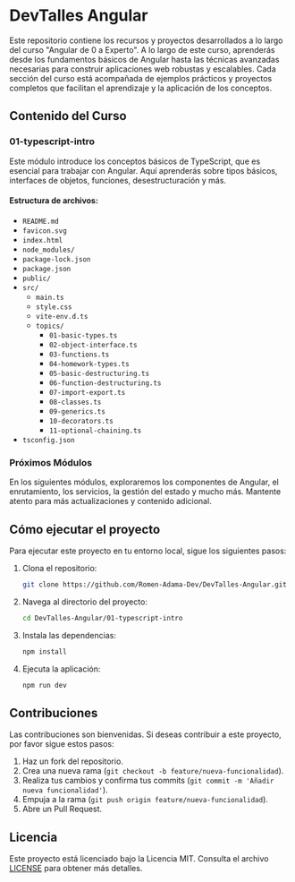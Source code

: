 # DevTalles Angular

Este repositorio contiene los recursos y proyectos desarrollados a lo largo del curso "Angular de 0 a Experto". A lo largo de este curso, aprenderás desde los fundamentos básicos de Angular hasta las técnicas avanzadas necesarias para construir aplicaciones web robustas y escalables. Cada sección del curso está acompañada de ejemplos prácticos y proyectos completos que facilitan el aprendizaje y la aplicación de los conceptos.

## Contenido del Curso

### 01-typescript-intro
Este módulo introduce los conceptos básicos de TypeScript, que es esencial para trabajar con Angular. Aquí aprenderás sobre tipos básicos, interfaces de objetos, funciones, desestructuración y más.

#### Estructura de archivos:
- `README.md`
- `favicon.svg`
- `index.html`
- `node_modules/`
- `package-lock.json`
- `package.json`
- `public/`
- `src/`
  - `main.ts`
  - `style.css`
  - `vite-env.d.ts`
  - `topics/`
    - `01-basic-types.ts`
    - `02-object-interface.ts`
    - `03-functions.ts`
    - `04-homework-types.ts`
    - `05-basic-destructuring.ts`
    - `06-function-destructuring.ts`
    - `07-import-export.ts`
    - `08-classes.ts`
    - `09-generics.ts`
    - `10-decorators.ts`
    - `11-optional-chaining.ts`
- `tsconfig.json`

### Próximos Módulos

En los siguientes módulos, exploraremos los componentes de Angular, el enrutamiento, los servicios, la gestión del estado y mucho más. Mantente atento para más actualizaciones y contenido adicional.

## Cómo ejecutar el proyecto

Para ejecutar este proyecto en tu entorno local, sigue los siguientes pasos:

1. Clona el repositorio:
   ```sh
   git clone https://github.com/Romen-Adama-Dev/DevTalles-Angular.git
   ```

2. Navega al directorio del proyecto:
   ```sh
   cd DevTalles-Angular/01-typescript-intro
   ```

3. Instala las dependencias:
   ```sh
   npm install
   ```

4. Ejecuta la aplicación:
   ```sh
   npm run dev
   ```

## Contribuciones

Las contribuciones son bienvenidas. Si deseas contribuir a este proyecto, por favor sigue estos pasos:

1. Haz un fork del repositorio.
2. Crea una nueva rama (`git checkout -b feature/nueva-funcionalidad`).
3. Realiza tus cambios y confirma tus commits (`git commit -m 'Añadir nueva funcionalidad'`).
4. Empuja a la rama (`git push origin feature/nueva-funcionalidad`).
5. Abre un Pull Request.

## Licencia

Este proyecto está licenciado bajo la Licencia MIT. Consulta el archivo [LICENSE](LICENSE) para obtener más detalles.